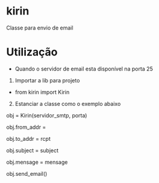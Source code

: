 # kirin
Classe para envio de email

Utilização
=====================


- Quando o servidor de email esta disponível na porta 25

1. Importar a lib para projeto

- from kirin import Kirin

2. Estanciar a classe como o exemplo abaixo

obj = Kirin(servidor_smtp, porta)

obj.from_addr = 

obj.to_addr = rcpt

obj.subject = subject

obj.mensage = mensage

obj.send_email()

